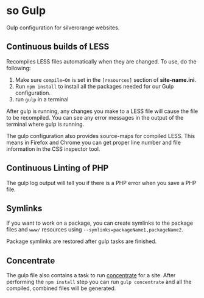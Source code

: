 so Gulp
=======
Gulp configuration for silverorange websites.

Continuous builds of LESS
-------------------------
Recompiles LESS files automatically when they are changed. To use, do the
following:

 1. Make sure `compile=On` is set in the `[resources]` section of **site-name.ini**.
 2. Run `npm install` to install all the packages needed for our Gulp configuration.
 3. run `gulp` in a terminal

After gulp is running, any changes you make to a LESS file will cause the file
to be recompiled. You can see any error messages in the output of the terminal
where gulp is running.

The gulp configuration also provides source-maps for compiled LESS. This means
in Firefox and Chrome you can get proper line number and file information in
the CSS inspector tool.

Continuous Linting of PHP
-------------------------
The gulp log output will tell you if there is a PHP error when you save a PHP
file.

Symlinks
--------
If you want to work on a package, you can create symlinks to the package files
and `www/` resources using `--symlinks=packageName1,packageName2`.

Package symlinks are restored after gulp tasks are finished.

Concentrate
-----------
The gulp file also contains a task to run
[concentrate](https://github.com/silverorange/Concentrate) for a site. After
performing the `npm install` step you can run `gulp concentrate` and all the
compiled, combined files will be generated.
